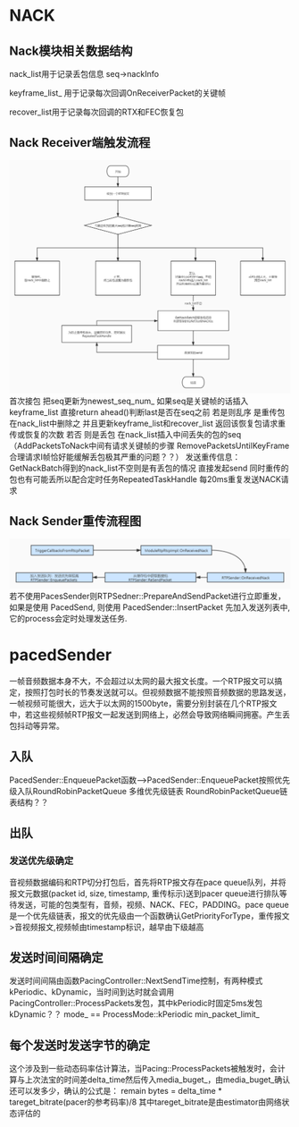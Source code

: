 # NACK
## Nack模块相关数据结构
nack_list用于记录丢包信息 seq->nackInfo

keyframe_list_ 用于记录每次回调OnReceiverPacket的关键帧 

recover_list用于记录每次回调的RTX和FEC恢复包

## Nack Receiver端触发流程
![](../pic/NACK接收端验证丢包逻辑.jpg)
首次接包 把seq更新为newest_seq_num_ 如果seq是关键帧的话插入keyframe_list 直接return
ahead()判断last是否在seq之前 若是则乱序 是重传包 在nack_list中删除之 并且更新keyframe_list和recover_list 返回该恢复包请求重传或恢复的次数 若否 则是丢包 在nack_list插入中间丢失的包的seq（AddPacketsToNack中间有请求关键帧的步骤 RemovePacketsUntilKeyFrame合理请求I帧恰好能缓解丢包极其严重的问题？？）
发送重传信息：GetNackBatch得到的nack_list不空则是有丢包的情况 直接发起send 同时重传的包也有可能丢所以配合定时任务RepeatedTaskHandle 每20ms重复发送NACK请求

## Nack Sender重传流程图
![](../pic/Nack发送端重传流程.jpg)
若不使用PacesSender则RTPSedner::PrepareAndSendPacket进行立即重发，如果是使用 PacedSend, 则使用 PacedSender::InsertPacket 先加入发送列表中, 它的process会定时处理发送任务.
# pacedSender
一帧音频数据本身不大，不会超过以太网的最大报文长度。一个RTP报文可以搞定，按照打包时长的节奏发送就可以。但视频数据不能按照音频数据的思路发送，一帧视频可能很大，远大于以太网的1500byte，需要分别封装在几个RTP报文中，若这些视频帧RTP报文一起发送到网络上，必然会导致网络瞬间拥塞。产生丢包抖动等异常。
## 入队
PacedSender::EnqueuePacket函数-->PacedSender::EnqueuePacket按照优先级入队RoundRobinPacketQueue 多维优先级链表
RoundRobinPacketQueue链表结构？？
## 出队
### 发送优先级确定
音视频数据编码和RTP切分打包后，首先将RTP报文存在pace queue队列，并将报文元数据(packet id, size, timestamp, 重传标示)送到pacer queue进行排队等待发送，可能的包类型有，音频，视频、NACK、FEC，PADDING。pace queue是一个优先级链表，报文的优先级由一个函数确认GetPriorityForType，重传报文>音视频报文,视频帧由timestamp标识，越早由下级越高
## 发送时间间隔确定
发送时间间隔由函数PacingController::NextSendTime控制，有两种模式kPeriodic、kDynamic，当时间到达时就会调用PacingController::ProcessPackets发包，其中kPeriodic时固定5ms发包 kDynamic？？
mode_ == ProcessMode::kPeriodic 
min_packet_limit_

## 每个发送时发送字节的确定
这个涉及到一些动态码率估计算法，当Pacing::ProcessPackets被触发时，会计算与上次法宝的时间差delta_time然后传入media_buget_，由media_buget_确认还可以发多少，确认的公式是：
remain bytes = delta_time * tareget_bitrate(pacer的参考码率)/8
其中tareget_bitrate是由estimator由网络状态评估的
